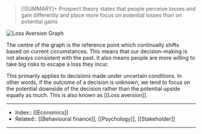 > [!SUMMARY]+
> Prospect theory states that people perceive losses and gain differently and place more focus on potential losses than on potential gains

![Loss Aversion Graph](https://upload.wikimedia.org/wikipedia/commons/thumb/8/85/Loss_Aversion.png/1024px-Loss_Aversion.png?1658289503159)


The centre of the graph is the reference point which continually shifts based on current circumstances. This means that our decision-making is not always consistent with the past. It also means people are more willing to take big risks to escape a loss they incur.

This primarily applies to decisions made under uncertain conditions. In other words, if the outcome of a decision is unknown, we tend to focus on the potential downside of the decision rather than the potential upside equally as much. This is also known as [[Loss aversion]].

---
- Index:: [[Economics]]
- Related:: [[Behavioural finance]], [[Psychology]], [[Stakeholder]]
---